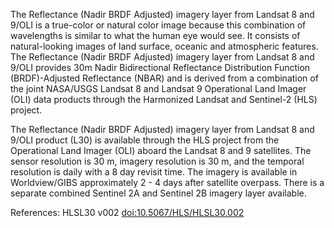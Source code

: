 The Reflectance (Nadir BRDF Adjusted) imagery layer from Landsat 8 and 9/OLI is a true-color or natural color image because this combination of wavelengths is similar to what the human eye would see. It consists of natural-looking images of land surface, oceanic and atmospheric features. The Reflectance (Nadir BRDF Adjusted) imagery layer from Landsat 8 and 9/OLI provides 30m Nadir Bidirectional Reflectance Distribution Function (BRDF)-Adjusted Reflectance (NBAR) and is derived from a combination of the joint NASA/USGS Landsat 8 and Landsat 9 Operational Land Imager (OLI) data products through the Harmonized Landsat and Sentinel-2 (HLS) project.

The Reflectance (Nadir BRDF Adjusted) imagery layer from Landsat 8 and 9/OLI product (L30) is available through the HLS project from the Operational Land Imager (OLI) aboard the Landsat 8 and 9 satellites. The sensor resolution is 30 m, imagery resolution is 30 m, and the temporal resolution is daily with a 8 day revisit time. The imagery is available in Worldview/GIBS approximately 2 - 4 days after satellite overpass. There is a separate combined Sentinel 2A and Sentinel 2B imagery layer available.

References: HLSL30 v002 [doi:10.5067/HLS/HLSL30.002](https://doi.org/10.5067/HLS/HLSL30.002)

